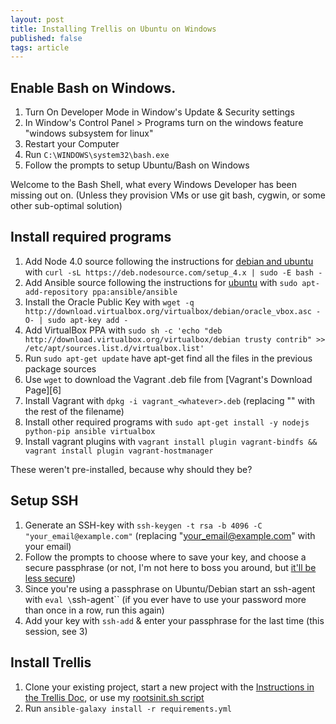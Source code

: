 ```yaml
---
layout: post
title: Installing Trellis on Ubuntu on Windows
published: false
tags: article
---
```




## Enable Bash on Windows.
1. Turn On Developer Mode in Window's Update & Security settings
2. In Window's Control Panel > Programs turn on the windows feature "windows subsystem for linux"
3. Restart your Computer
4. Run `C:\WINDOWS\system32\bash.exe`
5. Follow the prompts to setup Ubuntu/Bash on Windows



Welcome to the Bash Shell, what every Windows Developer has been missing out on.
(Unless they provision VMs or use git bash, cygwin, or some other sub-optimal solution)

## Install required programs
1. Add Node 4.0 source following the instructions for [debian and ubuntu][1] with `curl -sL https://deb.nodesource.com/setup_4.x | sudo -E bash -`
2. Add Ansible source following the instructions for [ubuntu][2] with `sudo apt-add-repository ppa:ansible/ansible`
3. Install the Oracle Public Key with `wget -q http://download.virtualbox.org/virtualbox/debian/oracle_vbox.asc -O- | sudo apt-key add -`
3. Add VirtualBox PPA with `sudo sh -c 'echo "deb http://download.virtualbox.org/virtualbox/debian trusty contrib" >> /etc/apt/sources.list.d/virtualbox.list'`
3. Run `sudo apt-get update` have apt-get find all the files in the previous package sources
4. Use `wget` to download the Vagrant .deb file from [Vagrant's Download Page][6]
5. Install Vagrant with `dpkg -i vagrant_<whatever>.deb` (replacing "<whatever>" with the rest of the filename)
6. Install other required programs with `sudo apt-get install -y nodejs python-pip ansible virtualbox`
7. Install vagrant plugins with `vagrant install plugin vagrant-bindfs && vagrant install plugin vagrant-hostmanager`

These weren't pre-installed, because why should they be?

## Setup SSH
1. Generate an SSH-key with `ssh-keygen -t rsa -b 4096 -C "your_email@example.com"` (replacing "your_email@example.com" with your email)
2. Follow the prompts to choose where to save your key, and choose a secure passphrase (or not, I'm not here to boss you around, but [it'll be less secure][3])
3. Since you're using a passphrase on Ubuntu/Debian start an ssh-agent with `eval \`ssh-agent\`` (if you ever have to use your password more than once in a row, run this again)
4. Add your key with `ssh-add` & enter your passphrase for the last time (this session, see 3)


## Install Trellis
1. Clone your existing project, start a new project with the [Instructions in the Trellis Doc][4], or use my [rootsinit.sh script][5]
2. Run  `ansible-galaxy install -r requirements.yml`



[1]: https://nodejs.org/en/download/package-manager/#debian-and-ubuntu-based-linux-distributions
[2]: http://docs.ansible.com/ansible/intro_installation.html#latest-releases-via-apt-ubuntu
[3]: https://help.github.com/articles/working-with-ssh-key-passphrases/#why-do-i-need-a-passphrase
[4]: https://roots.io/trellis/docs/installing-trellis/
[5]: https://github.com/JKirchartz/dotfiles/blob/master/scripts/rootsinit.sh
[5]: https://www.vagrantup.com/downloads.html
